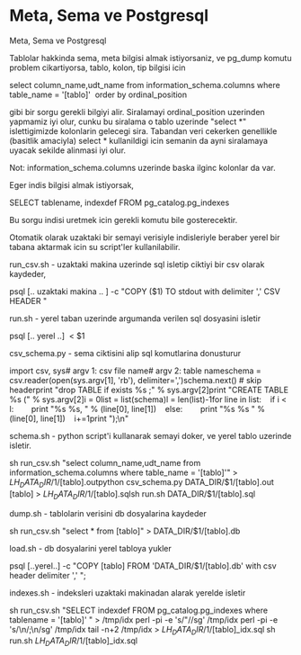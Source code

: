 # Meta, Sema ve Postgresql


Meta, Sema ve Postgresql




Tablolar hakkinda sema, meta bilgisi almak istiyorsaniz, ve pg_dump komutu problem cikartiyorsa, tablo, kolon, tip bilgisi icin

select column_name,udt_name from information_schema.columns where table_name = '[tablo]'  order by ordinal_position

gibi bir sorgu gerekli bilgiyi alir. Siralamayi ordinal_position uzerinden yapmamiz iyi olur, cunku bu siralama o tablo uzerinde "select *" islettigimizde kolonlarin gelecegi sira. Tabandan veri cekerken genellikle (basitlik amaciyla) select * kullanildigi icin semanin da ayni siralamaya uyacak sekilde alinmasi iyi olur.

Not: information_schema.columns uzerinde baska ilginc kolonlar da var.

Eger indis bilgisi almak istiyorsak,

SELECT tablename, indexdef FROM pg_catalog.pg_indexes

Bu sorgu indisi uretmek icin gerekli komutu bile gosterecektir.

Otomatik olarak uzaktaki bir semayi verisiyle indisleriyle beraber yerel bir tabana aktarmak icin su script'ler kullanilabilir. 

run_csv.sh - uzaktaki makina uzerinde sql isletip ciktiyi bir csv olarak kaydeder,


psql [.. uzaktaki makina .. ] -c "COPY ($1) TO stdout with delimiter ',' CSV HEADER "

run.sh - yerel taban uzerinde argumanda verilen sql dosyasini isletir

psql [.. yerel ..]  < $1

csv_schema.py - sema ciktisini alip sql komutlarina donusturur


import csv, sys# argv 1: csv file name# argv 2: table nameschema = csv.reader(open(sys.argv[1], 'rb'), delimiter=',')schema.next() # skip headerprint "drop TABLE if exists %s ;" % sys.argv[2]print "CREATE TABLE %s (" % sys.argv[2]i = 0list = list(schema)l = len(list)-1for line in list:    if i < l:        print "%s %s, " % (line[0], line[1])    else:        print "%s %s " % (line[0], line[1])    i+=1print ");\n"

schema.sh - python script'i kullanarak semayi doker, ve yerel tablo uzerinde isletir. 

sh run_csv.sh "select column_name,udt_name from information_schema.columns where table_name = '[tablo]'" > $LH_DATA_DIR/$1/[tablo].outpython csv_schema.py DATA_DIR/$1/[tablo].out [tablo] > $LH_DATA_DIR/$1/[tablo].sqlsh run.sh DATA_DIR/$1/[tablo].sql

dump.sh - tablolarin verisini db dosyalarina kaydeder



sh run_csv.sh "select * from [tablo]" > DATA_DIR/$1/[tablo].db

load.sh - db dosyalarini yerel tabloya yukler


psql [..yerel..] -c "COPY [tablo] FROM 'DATA_DIR/$1/[tablo].db' with csv header delimiter ',' ";

indexes.sh - indeksleri uzaktaki makinadan alarak yerelde isletir

sh run_csv.sh "SELECT indexdef FROM pg_catalog.pg_indexes where tablename = '[tablo]' " > /tmp/idx
perl -pi -e 's/\"//sg' /tmp/idx
perl -pi -e 's/\n/;\n/sg' /tmp/idx
tail -n+2 /tmp/idx > $LH_DATA_DIR/$1/[tablo]_idx.sql
sh run.sh $LH_DATA_DIR/$1/[tablo]_idx.sql



















